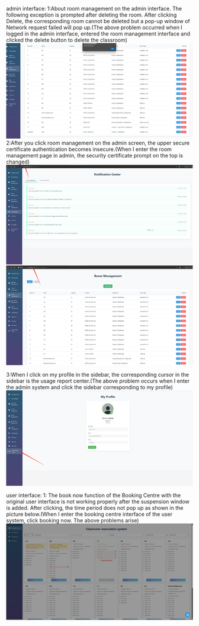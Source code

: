 admin interface:
1:About room management on the admin interface. The following exception is prompted after deleting the room. After clicking Delete, the corresponding room cannot be deleted but a pop-up window of Network request failed will pop up.(The above problem occurred when I logged in the admin interface, entered the room management interface and clicked the delete button to delete the classroom)
![alt text](TestImages/image-1.png)
2:After you click room management on the admin screen, the upper secure certificate authentication becomes insecure.(When I enter the room management page in admin, the security certificate prompt on the top is changed)
![alt text](TestImages/image-2.png) ![alt text](TestImages/image-3.png)

3:When I click on my profile in the sidebar, the corresponding cursor in the sidebar is the usage report center.(The above problem occurs when I enter the admin system and click the sidebar corresponding to my profile)
![alt text](TestImages/image-4.png)

user interface:
1: The book now function of the Booking Centre with the original user interface is not working properly after the suspension window is added. After clicking, the time period does not pop up as shown in the picture below.(When I enter the booking centre interface of the user system, click booking now. The above problems arise)
![alt text](TestImages/image5.png)